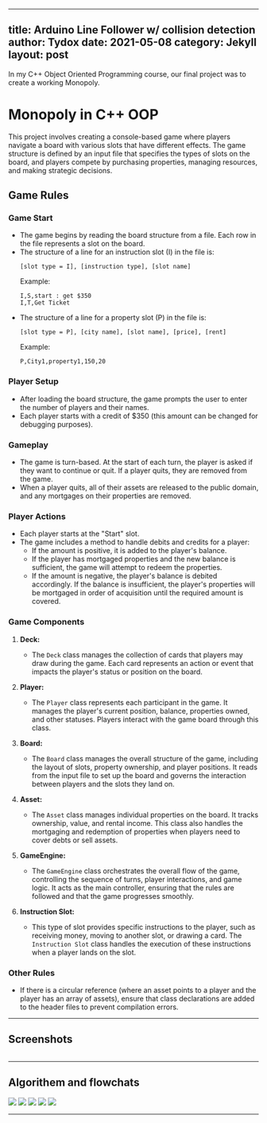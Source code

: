 
---
title: Arduino Line Follower w/ collision detection
author: Tydox
date: 2021-05-08
category: Jekyll
layout: post
---


In my C++ Object Oriented Programming course, our final project was to create a working Monopoly.

# Monopoly in C++ OOP


This project involves creating a console-based game where players navigate a board with various slots that have different effects. The game structure is defined by an input file that specifies the types of slots on the board, and players compete by purchasing properties, managing resources, and making strategic decisions.

## Game Rules

### Game Start
   - The game begins by reading the board structure from a file. Each row in the file represents a slot on the board.
   - The structure of a line for an instruction slot (I) in the file is:
     ```
     [slot type = I], [instruction type], [slot name]
     ```
     Example:
     ```
     I,S,start : get $350
     I,T,Get Ticket
     ```
   - The structure of a line for a property slot (P) in the file is:
     ```
     [slot type = P], [city name], [slot name], [price], [rent]
     ```
     Example:
     ```
     P,City1,property1,150,20
     ```

### Player Setup
   - After loading the board structure, the game prompts the user to enter the number of players and their names.
   - Each player starts with a credit of $350 (this amount can be changed for debugging purposes).

### Gameplay
   - The game is turn-based. At the start of each turn, the player is asked if they want to continue or quit. If a player quits, they are removed from the game.
   - When a player quits, all of their assets are released to the public domain, and any mortgages on their properties are removed.

### Player Actions
   - Each player starts at the "Start" slot.
   - The game includes a method to handle debits and credits for a player:
     - If the amount is positive, it is added to the player's balance.
     - If the player has mortgaged properties and the new balance is sufficient, the game will attempt to redeem the properties.
     - If the amount is negative, the player's balance is debited accordingly. If the balance is insufficient, the player's properties will be mortgaged in order of acquisition until the required amount is covered.

### Game Components

1. **Deck:**
   - The `Deck` class manages the collection of cards that players may draw during the game. Each card represents an action or event that impacts the player's status or position on the board.

2. **Player:**
   - The `Player` class represents each participant in the game. It manages the player's current position, balance, properties owned, and other statuses. Players interact with the game board through this class.

3. **Board:**
   - The `Board` class manages the overall structure of the game, including the layout of slots, property ownership, and player positions. It reads from the input file to set up the board and governs the interaction between players and the slots they land on.

4. **Asset:**
   - The `Asset` class manages individual properties on the board. It tracks ownership, value, and rental income. This class also handles the mortgaging and redemption of properties when players need to cover debts or sell assets.

5. **GameEngine:**
   - The `GameEngine` class orchestrates the overall flow of the game, controlling the sequence of turns, player interactions, and game logic. It acts as the main controller, ensuring that the rules are followed and that the game progresses smoothly.

6. **Instruction Slot:**
   - This type of slot provides specific instructions to the player, such as receiving money, moving to another slot, or drawing a card. The `Instruction Slot` class handles the execution of these instructions when a player lands on the slot.

### Other Rules
   - If there is a circular reference (where an asset points to a player and the player has an array of assets), ensure that class declarations are added to the header files to prevent compilation errors.

---


## Screenshots

![]()

---
## Algorithem and flowchats

![](https://github.com/Tydox/Project7/blob/master/Images/algo-flow.png)
![](https://github.com/Tydox/Project7/blob/master/Images/class-relationships.png)
![](https://github.com/Tydox/Project7/blob/master/Images/simple-flow1.png)
![](https://github.com/Tydox/Project7/blob/master/Images/simple-flow2.png)
![](https://github.com/Tydox/Project7/blob/master/Images/simple-flow3.png)


---
